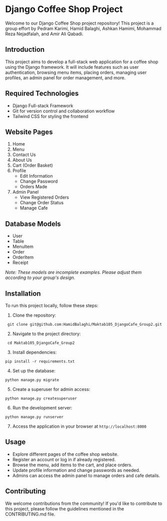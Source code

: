 # Django Coffee Shop Project

Welcome to our Django Coffee Shop project repository! This project is a group effort by Pedram Karimi, Hamid Balaghi, Ashkan Hamimi, Mohammad Reza Nejadfalah, and Amir Ali Qabadi.


## Introduction

This project aims to develop a full-stack web application for a coffee shop using the Django framework. It will include features such as user authentication, browsing menu items, placing orders, managing user profiles, an admin panel for order management, and more.

## Required Technologies

- Django Full-stack Framework
- Git for version control and collaboration workflow
- Tailwind CSS for styling the frontend

## Website Pages

1. Home
2. Menu
3. Contact Us
4. About Us
5. Cart (Order Basket)
6. Profile
   - Edit Information
   - Change Password
   - Orders Made
7. Admin Panel
   - View Registered Orders
   - Change Order Status
   - Manage Cafe

## Database Models

- User
- Table
- MenuItem
- Order
- OrderItem
- Receipt

*Note: These models are incomplete examples. Please adjust them according to your group's design.*

## Installation

To run this project locally, follow these steps:

1. Clone the repository:

` git clone git@github.com:HamidBalaghi/Maktab105_DjangoCafe_Group2.git`

2. Navigate to the project directory:

` cd Maktab105_DjangoCafe_Group2`

3. Install dependencies:

` pip install -r requirements.txt `

4. Set up the database:

` python manage.py migrate `

5. Create a superuser for admin access:

` python manage.py createsuperuser `

6. Run the development server:

` python manage.py runserver `

7. Access the application in your browser at `http://localhost:8000`

## Usage

- Explore different pages of the coffee shop website.
- Register an account or log in if already registered.
- Browse the menu, add items to the cart, and place orders.
- Update profile information and change passwords as needed.
- Admins can access the admin panel to manage orders and cafe details.

## Contributing

We welcome contributions from the community! If you'd like to contribute to this project, please follow the guidelines mentioned in the CONTRIBUTING.md file.

